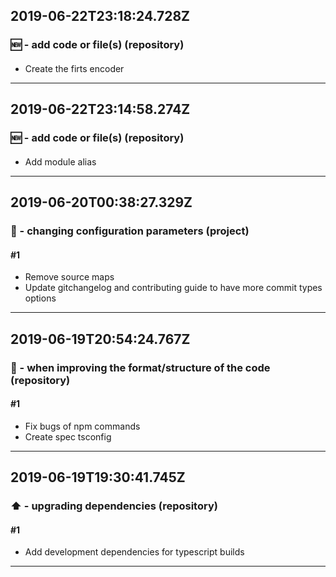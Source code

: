 ## 2019-06-22T23:18:24.728Z
### 🆕 - add code or file(s) (repository)

#### 

- Create the firts encoder

-----------------------------

## 2019-06-22T23:14:58.274Z
### 🆕 - add code or file(s) (repository)

#### 

- Add module alias

-----------------------------

## 2019-06-20T00:38:27.329Z
### 🔧 - changing configuration parameters (project)

#### #1

- Remove source maps
- Update gitchangelog and contributing guide to have more commit types options

-----------------------------

## 2019-06-19T20:54:24.767Z
### 🎨 - when improving the format/structure of the code (repository)

#### #1

- Fix bugs of npm commands
- Create spec tsconfig

-----------------------------

## 2019-06-19T19:30:41.745Z
### ⬆️ - upgrading dependencies (repository)

#### #1

- Add development dependencies for typescript builds

-----------------------------

